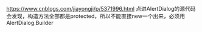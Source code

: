 https://www.cnblogs.com/jiayongji/p/5371996.html
点进AlertDialog的源代码会发现，构造方法全部都是protected，所以不能直接new一个出来，必须用AlertDialog.Builder
